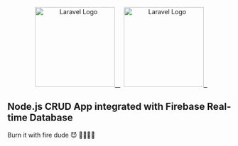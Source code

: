  <p align="center" bgcolor="white">
  <a href="https://nodejs.org/en" target="_blank"><img src="https://upload.wikimedia.org/wikipedia/commons/thumb/d/d9/Node.js_logo.svg/330px-Node.js_logo.svg.png" width="180" alt="Laravel Logo">
  </a>
  <a href="https://firebase.google.com/" target="_blank"><img src="https://www.gstatic.com/devrel-devsite/prod/vdf1c73ddfa29bc07c1524d67528b078b0717f3e7ffc0621bf09846cb55759e81/firebase/images/lockup.svg" width="180" alt="Laravel Logo">
  </a>
</p>

## Node.js CRUD App integrated with Firebase Real-time Database

Burn it with fire dude 😈 🧯🔥🔥🔥
